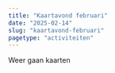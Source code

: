 ```yaml
---
title: "Kaartavond februari"
date: "2025-02-14"
slug: "kaartavond-februari"
pagetype: "activiteiten"
---
```


Weer gaan kaarten